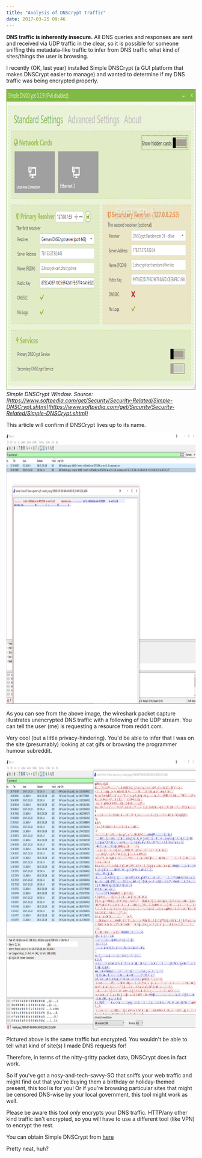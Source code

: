 ```yaml
---
title: "Analysis of DNSCrypt Traffic"
date: 2017-03-25 09:46
---
```


**DNS traffic is inherently insecure.** All DNS queries and responses are sent and received via UDP traffic in the clear, so it is possible for someone
sniffing this metadata-like traffic to infer from DNS traffic what kind of sites/things the user is browsing.

I recently (OK, last year) installed Simple DNSCrypt (a GUI platform that makes DNSCrypt easier to manage) and wanted to determine if 
my DNS traffic was being encrypted properly. 

<a href="/assets/dnscrypt.png"><img src="/assets/dnscrypt.png" height="800" width="720" ></a>    
*Simple DNSCrypt Window. Source: [https://www.softpedia.com/get/Security/Security-Related/Simple-DNSCrypt.shtml](https://www.softpedia.com/get/Security/Security-Related/Simple-DNSCrypt.shtml)*    


This article will confirm if DNSCrypt lives up to its name.

<a href="/assets/dns%202.png"><img src="/assets/dns%201.png" height="720" width="1280" ></a>




  As you can see from the above image, the wireshark packet capture illustrates unencrypted DNS traffic with a following of the UDP stream. You can tell the user (me) is requesting a resource from reddit.com.

Very cool (but a little privacy-hindering). You'd be able to infer that I was on the site (presumably) looking at cat gifs or browsing the programmer humour subreddit.

<a href="/assets/dns%202.png"><img src="/assets/dns%202.png" height="720" width="1280" ></a>

Pictured above is the same traffic but encrypted. You wouldn't be able to tell what kind of site(s) I made DNS requests for!

Therefore, in terms of the nitty-gritty packet data, DNSCrypt does in fact work.

So if you've got a nosy-and-tech-savvy-SO that sniffs your web traffic and might find out that you're buying them a birthday or holiday-themed present,
this tool is for you! Or if you're browsing particular sites that might be censored DNS-wise by your local government, this tool might work as well.

Please be aware this tool *only* encrypts your DNS traffic. HTTP/any other kind traffic isn't encrypted, so you will have to use a different tool (like VPN) to encrypt the rest.

You can obtain Simple DNSCrypt from [here](https://www.simplednscrypt.org/)

Pretty neat, huh?

